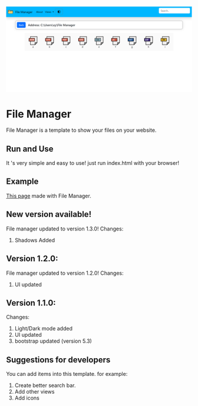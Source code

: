 ![FileManager](images/preview.png)
# File Manager
File Manager is a template to show your files on your website.

## Run and Use
It 's very simple and easy to use! just run index.html with your browser! 

## Example
[This page](http://webpages.iust.ac.ir/morteza_zakeri/repo/iust_course_materials/) made with File Manager.


## New version available!
File manager updated to version 1.3.0! 
Changes:
1. Shadows Added

## Version 1.2.0:
File manager updated to version 1.2.0! 
Changes:
1. UI updated

## Version 1.1.0:
Changes:
1. Light/Dark mode added
2. UI updated
3. bootstrap updated (version 5.3)

## Suggestions for developers
You can add items into this template. for example:
1. Create better search bar.
2. Add other views
3. Add icons
